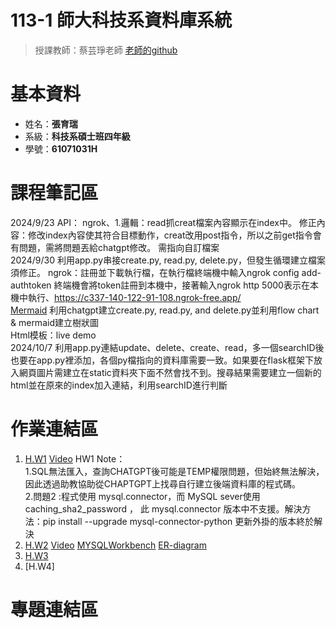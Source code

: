 # 113-1 師大科技系資料庫系統  
  > 授課教師：蔡芸琤老師  [老師的github](https://github.com/peculab/Database)
# 基本資料  
  * 姓名：**張育瑞**  
  * 系級：**科技系碩士班四年級**
  * 學號：**61071031H**
# 課程筆記區
2024/9/23  API： ngrok、1.邏輯：read抓creat檔案內容顯示在index中。 修正內容：修改index內容使其符合目標動作，creat改用post指令，所以之前get指令會有問題，需將問題丟給chatgpt修改。 需指向自訂檔案  
2024/9/30  利用app.py串接create.py, read.py, delete.py，但發生循環建立檔案須修正。
ngrok：註冊並下載執行檔，在執行檔終端機中輸入ngrok config add-authtoken <token> 終端機會將token註冊到本機中，接著輸入ngrok http 5000表示在本機中執行、https://c337-140-122-91-108.ngrok-free.app/  
[Mermaid](https://mermaid.d.foundation/) 利用chatgpt建立create.py, read.py, and delete.py並利用flow chart & mermaid建立樹狀圖  
Html模板：live demo  
2024/10/7  利用app.py連結update、delete、create、read，多一個searchID後也要在app.py裡添加，各個py檔指向的資料庫需要一致。如果要在flask框架下放入網頁圖片需建立在static資料夾下面不然會找不到。搜尋結果需要建立一個新的html並在原來的index加入連結，利用searchID進行判斷


# 作業連結區
  1.  [H.W1](https://github.com/TaroRay/DB/tree/main/HW1)  [Video](https://youtube.com/shorts/ufXtbNpw_DQ?feature=share)
HW1 Note：  
1.SQL無法匯入，查詢CHATGPT後可能是TEMP權限問題，但始終無法解決，因此透過助教協助從CHAPTGPT上找尋自行建立後端資料庫的程式碼。  
2.問題2 :程式使用 mysql.connector，而 MySQL sever使用 caching_sha2_password ， 此 mysql.connector 版本中不支援。解決方法：pip install --upgrade mysql-connector-python  更新外掛的版本終於解決
  3.  [H.W2](https://github.com/TaroRay/DB/tree/main/1014_Update%26search_ID)  [Video](https://youtu.be/7EL8gIfzrGc) [MYSQLWorkbench](https://youtu.be/bSnRVC_4QzE)  [ER-diagram](https://github.com/TaroRay/DB/blob/main/ER-Diagram.jpg)
  5.  [H.W3](https://youtu.be/C4uuo4k-KIg)
  6.  [H.W4]
# 專題連結區
